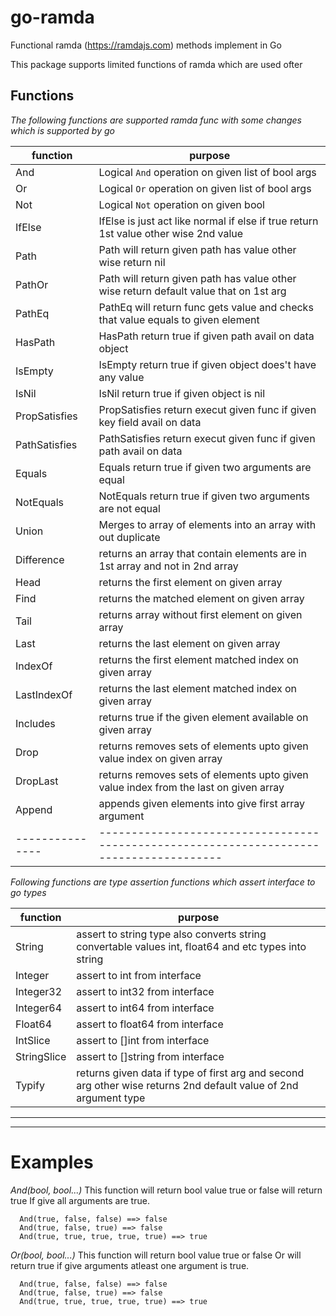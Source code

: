 # go-ramda

Functional ramda (<https://ramdajs.com>) methods implement in Go

This package supports limited functions of ramda which are used ofter

## Functions

*The following functions are supported ramda func with some changes which is supported by go*

| function      | purpose                                                                               |
| ------------- | ------------------------------------------------------------------------------------- |
| And           | Logical `And` operation on given list of bool args                                    |
| Or            | Logical `Or` operation on given list of bool args                                     |
| Not           | Logical `Not` operation on given bool                                                 |
| IfElse        | IfElse is just act like normal if else if true return 1st value other wise 2nd value  |
| Path          | Path will return given path has value other wise return nil                           |
| PathOr        | Path will return given path has value other wise return default value that on 1st arg |
| PathEq        | PathEq will return func gets value and checks that value equals to given element      |
| HasPath       | HasPath return true if given path avail on data object                                |
| IsEmpty       | IsEmpty return true if given object does't have any value                             |
| IsNil         | IsNil return true if given object is nil                                              |
| PropSatisfies | PropSatisfies return execut given func if given key field avail on data               |
| PathSatisfies | PathSatisfies return execut given func if given path avail on data                    |
| Equals        | Equals return true if given two arguments are equal                                   |
| NotEquals     | NotEquals return true if given two arguments are not equal                            |
| Union         | Merges to array of elements into an array with out duplicate                          |
| Difference    | returns an array that contain elements are in 1st array and not in 2nd array          |
| Head          | returns the first element on given array                                              |
| Find          | returns the matched element on given array                                            |
| Tail          | returns array without first element on given array                                    |
| Last          | returns the last element on given array                                               |
| IndexOf       | returns the first element matched index on given array                                |
| LastIndexOf   | returns the last element matched index on given array                                 |
| Includes      | returns true if the given element available on given array                            |
| Drop          | returns removes sets of elements upto given value index on given array                |
| DropLast      | returns removes sets of elements upto given value index from the last on given array  |
| Append        | appends given elements into give first array argument                                 |
|---------------|---------------------------------------------------------------------------------------|

*Following functions are type assertion functions which assert interface to go types*

| function      | purpose                                                                               |
| ------------- | ------------------------------------------------------------------------------------- |
| String        | assert to string type also converts string convertable values int, float64 and etc types into string     |
| Integer       | assert to int from interface  |
| Integer32     | assert to int32 from interface                             |
| Integer64     | assert to int64 from interface |
| Float64       | assert to float64 from interface |
| IntSlice      | assert to []int from interface |
| StringSlice   | assert to []string from interface |
| Typify        | returns given data if type of first arg and second arg other wise returns 2nd default value of 2nd argument type |

* * *

* * *
# Examples

*And(bool, bool...)*
This function will return bool value true or false
will return true If give all arguments are true.

```
  And(true, false, false) ==> false
  And(true, false, true) ==> false
  And(true, true, true, true, true) ==> true
```

*Or(bool, bool...)*
This function will return bool value true or false
Or will return true if give arguments atleast one argument is true.

```
  And(true, false, false) ==> false
  And(true, false, true) ==> false
  And(true, true, true, true, true) ==> true
```

